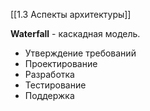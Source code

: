 [[1.3 Аспекты архитектуры]]

**Waterfall** - каскадная модель.

- Утверждение требований
- Проектирование
- Разработка
- Тестирование
- Поддержка